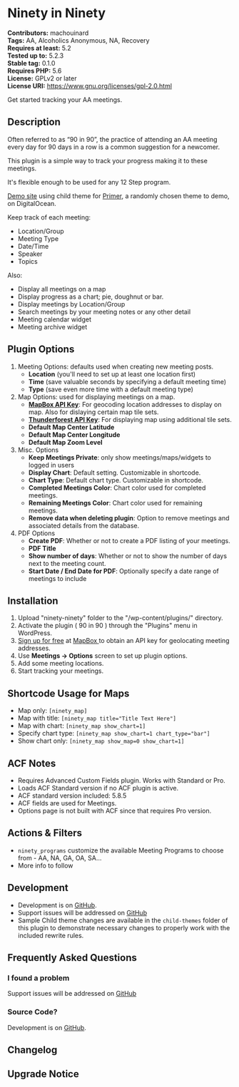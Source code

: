 # Ninety in Ninety 
**Contributors:** machouinard  
**Tags:** AA, Alcoholics Anonymous, NA, Recovery  
**Requires at least:** 5.2  
**Tested up to:** 5.2.3  
**Stable tag:** 0.1.0  
**Requires PHP:** 5.6  
**License:** GPLv2 or later  
**License URI:** https://www.gnu.org/licenses/gpl-2.0.html  

Get started tracking your AA meetings.


## Description 

Often referred to as “90 in 90”, the practice of attending an AA meeting every day for 90 days in a row is a common suggestion for a newcomer.

This plugin is a simple way to track your progress making it to these meetings.

It's flexible enough to be used for any 12 Step program.

[Demo site](https://90in90.xyz/) using child theme for [Primer](https://wordpress.org/themes/primer/), a randomly chosen theme to demo, on DigitalOcean.


Keep track of each meeting:

* Location/Group
* Meeting Type
* Date/Time
* Speaker
* Topics

Also:

* Display all meetings on a map
* Display progress as a chart; pie, doughnut or bar.
* Display meetings by Location/Group
* Search meetings by your meeting notes or any other detail
* Meeting calendar widget
* Meeting archive widget


## Plugin Options 

1. Meeting Options: defaults used when creating new meeting posts.
    * **Location** (you'll need to set up at least one location first)
    * **Time** (save valuable seconds by specifying a default meeting time)
    * **Type** (save even more time with a default meeting type)
1. Map Options: used for displaying meetings on a map.
	* [**MapBox API Key**](https://account.mapbox.com/auth/signup/): For geocoding location addresses to display on map.  Also for dislaying certain map tile sets.
	* [**Thunderforest API Key**](https://manage.thunderforest.com/): For displaying map using additional tile sets.
	* **Default Map Center Latitude**
	* **Default Map Center Longitude**
	* **Default Map Zoom Level**
1. Misc. Options
	* **Keep Meetings Private**: only show meetings/maps/widgets to logged in users
	* **Display Chart**: Default setting. Customizable in shortcode.
	* **Chart Type**: Default chart type. Customizable in shortcode.
	* **Completed Meetings Color**: Chart color used for completed meetings.
	* **Remaining Meetings Color**: Chart color used for remaining meetings.
	* **Remove data when deleting plugin**: Option to remove meetings and associated details from the database.
1. PDF Options
	* **Create PDF**: Whether or not to create a PDF listing of your meetings.
	* **PDF Title**
	* **Show number of days**: Whether or not to show the number of days next to the meeting count.
	* **Start Date / End Date for PDF**: Optionally specify a date range of meetings to include


## Installation 
1. Upload "ninety-ninety" folder to the "/wp-content/plugins/" directory.
1. Activate the plugin ( 90 in 90 ) through the "Plugins" menu in WordPress.
1. [Sign up for free](https://www.mapbox.com/pricing/) at [MapBox ](https://account.mapbox.com/auth/signup/) to obtain an API key for geolocating meeting addresses.
1. Use **Meetings -> Options** screen to set up plugin options.
1. Add some meeting locations.
1. Start tracking your meetings.

## Shortcode Usage for Maps
* Map only: `[ninety_map]`
* Map with title: `[ninety_map title="Title Text Here"]`
* Map with chart: `[ninety_map show_chart=1]`
* Specify chart type: `[ninety_map show_chart=1 chart_type="bar"]`
* Show chart only: `[ninety_map show_map=0 show_chart=1]`

## ACF Notes  
* Requires Advanced Custom Fields plugin.  Works with Standard or Pro.
* Loads ACF Standard version if no ACF plugin is active.
* ACF standard version included: 5.8.5
* ACF fields are used for Meetings.
* Options page is not built with ACF since that requires Pro version.

## Actions & Filters
* `ninety_programs` customize the available Meeting Programs to choose from - AA, NA, GA, OA, SA...
* More info to follow


## Development 
* Development is on [GitHub](https://github.com/machouinard/ninety-ninety).
* Support issues will be addressed on [GitHub](https://github.com/machouinard/ninety-ninety/issues)
* Sample Child theme changes are available in the `child-themes` folder of this plugin to demonstrate necessary changes to properly work with the included rewrite rules.


## Frequently Asked Questions 


### I found a problem 
Support issues will be addressed on [GitHub](https://github.com/machouinard/ninety-ninety/issues)


### Source Code? 
Development is on [GitHub](https://github.com/machouinard/ninety-ninety).


## Changelog 



## Upgrade Notice 

